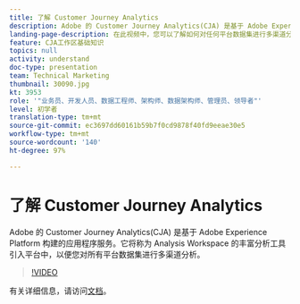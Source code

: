 ```yaml
---
title: 了解 Customer Journey Analytics
description: Adobe 的 Customer Journey Analytics(CJA) 是基于 Adobe Experience Platform 构建的应用程序服务。它将称为 Analysis Workspace 的丰富分析工具引入平台中，以便您对所有平台数据集进行多渠道分析。
landing-page-description: 在此视频中，您可以了解如何对任何平台数据集进行多渠道分析。
feature: CJA工作区基础知识
topics: null
activity: understand
doc-type: presentation
team: Technical Marketing
thumbnail: 30090.jpg
kt: 3953
role: '"业务员、开发人员、数据工程师、架构师、数据架构师、管理员、领导者"'
level: 初学者
translation-type: tm+mt
source-git-commit: ec3697dd60161b59b7f0cd9878f40fd9eeae30e5
workflow-type: tm+mt
source-wordcount: '140'
ht-degree: 97%

---
```



# 了解 Customer Journey Analytics

Adobe 的 Customer Journey Analytics(CJA) 是基于 Adobe Experience Platform 构建的应用程序服务。它将称为 Analysis Workspace 的丰富分析工具引入平台中，以便您对所有平台数据集进行多渠道分析。

>[!VIDEO](https://video.tv.adobe.com/v/30090/?quality=12&enable10seconds=on&speedcontrol=on)

有关详细信息，请访问[文档](https://docs.adobe.com/content/help/zh-Hans/analytics-platform/using/cja-landing.html)。
